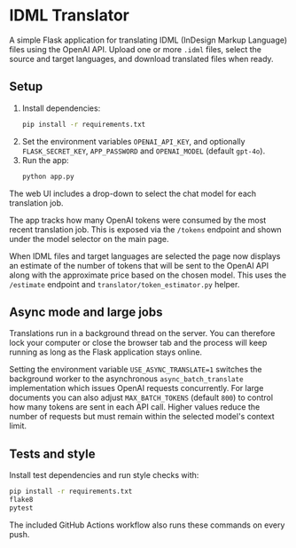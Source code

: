 # IDML Translator

A simple Flask application for translating IDML (InDesign Markup Language) files using the OpenAI API. Upload one or more `.idml` files, select the source and target languages, and download translated files when ready.

## Setup

1. Install dependencies:
   ```bash
   pip install -r requirements.txt
   ```
2. Set the environment variables `OPENAI_API_KEY`, and optionally `FLASK_SECRET_KEY`, `APP_PASSWORD` and `OPENAI_MODEL` (default `gpt-4o`).
3. Run the app:
   ```bash
   python app.py
   ```

The web UI includes a drop-down to select the chat model for each translation job.

The app tracks how many OpenAI tokens were consumed by the most recent
translation job. This is exposed via the ``/tokens`` endpoint and shown under
the model selector on the main page.

When IDML files and target languages are selected the page now displays an
estimate of the number of tokens that will be sent to the OpenAI API along with
the approximate price based on the chosen model.  This uses the ``/estimate``
endpoint and ``translator/token_estimator.py`` helper.

## Async mode and large jobs

Translations run in a background thread on the server. You can therefore lock
your computer or close the browser tab and the process will keep running as long
as the Flask application stays online.

Setting the environment variable ``USE_ASYNC_TRANSLATE=1`` switches the
background worker to the asynchronous ``async_batch_translate`` implementation
which issues OpenAI requests concurrently.  For large documents you can also
adjust ``MAX_BATCH_TOKENS`` (default ``800``) to control how many tokens are sent
in each API call.  Higher values reduce the number of requests but must remain
within the selected model's context limit.

## Tests and style

Install test dependencies and run style checks with:
```bash
pip install -r requirements.txt
flake8
pytest
```
The included GitHub Actions workflow also runs these commands on every push.
